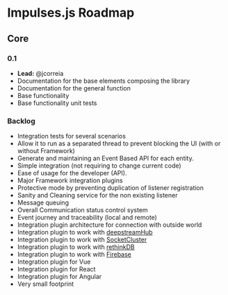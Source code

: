 # Impulses.js Roadmap

## Core

### 0.1

* **Lead:** @jcorreia
* Documentation for the base elements composing the library
* Documentation for the general function
* Base functionality
* Base functionality unit tests



### Backlog

* Integration tests for several scenarios
* Allow it to run as a separated thread to prevent blocking the UI (with or without Framework)
* Generate and maintaining an Event Based API for each entity. 
* Simple integration (not requiring to change current code)
* Ease of usage for the developer (API).
* Major Framework integration plugins
* Protective mode by preventing duplication of listener registration
* Sanity and Cleaning service for the non existing listener
* Message queuing
* Overall Communication status control system
* Event journey and traceability (local and remote)
* Integration plugin architecture for connection with outside world
* Integration plugin to work with [deepstreamHub](https://deepstreamhub.com/)
* Integration plugin to work with [SocketCluster](https://socketcluster.io/)
* Integration plugin to work with [rethinkDB](https://www.rethinkdb.com/)
* Integration plugin to work with [Firebase](https://firebase.google.com/)
* Integration plugin for Vue
* Integration plugin for React
* Integration plugin for Angular
* Very small footprint
